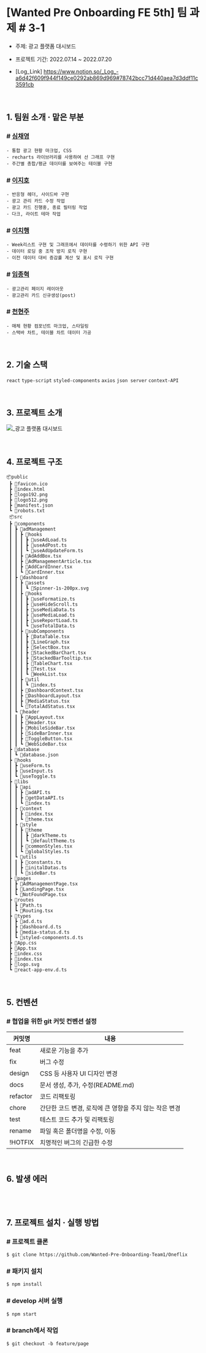 # [Wanted Pre Onboarding FE 5th] 팀 과제 #  3-1

- 주제: 광고 플랫폼 대시보드

- 프로젝트 기간: 2022.07.14 ~ 2022.07.20

- [Log_Link] https://www.notion.so/_Log_-a6d42f609f944f149ce0292ab869d969#78742bcc71d440aea7d3ddf11c3591cb

<br />

## **1. 팀원 소개 · 맡은 부분**

### # <a href="https://github.com/chaengs">심채영</a>

```
- 통합 광고 현황 마크업, CSS
- recharts 라이브러리를 사용하여 선 그래프 구현
- 주간별 총합/평균 데이터를 보여주는 테이블 구현
```

### # <a href="https://github.com/leejiho9898">이지호</a>

```
- 반응형 헤더, 사이드바 구현
- 광고 관리 카드 수정 작업
- 광고 카드 진행중, 종료 필터링 작업
- 다크, 라이트 테마 작업 

```

### # <a href="https://github.com/godcl1623">이치행<a>

```
- Week리스트 구현 및 그래프에서 데이터를 수령하기 위한 API 구현
- 데이터 로딩 중 조작 방지 로직 구현
- 이전 데이터 대비 증감률 계산 및 표시 로직 구현
```

### # <a href="https://github.com/devMarco14">임종혁</a>

```
- 광고관리 페이지 레이아웃
- 광고관리 카드 신규생성(post)
```

### # <a href="https://github.com/HyeonJu-C">천현주</a>

```
- 매체 현황 컴포넌트 마크업, 스타일링
- 스택바 차트, 테이블 차트 데이터 가공 
```

<br />

## **2. 기술 스택**

`react` `type-script` `styled-components` `axios` `json server` `context-API`

<br />

## **3. 프로젝트 소개**

![_광고 플랫폼 대시보드](https://user-images.githubusercontent.com/99126860/179872824-b7efead0-0c26-4b17-99e8-b519423af817.jpg)

<br />

## **4. 프로젝트 구조**

```
📦public
 ┣ 📜favicon.ico
 ┣ 📜index.html
 ┣ 📜logo192.png
 ┣ 📜logo512.png
 ┣ 📜manifest.json
 ┗ 📜robots.txt
 📦src
 ┣ 📂components
 ┃ ┣ 📂adManagement
 ┃ ┃ ┣ 📂hooks
 ┃ ┃ ┃ ┣ 📜useAdLoad.ts
 ┃ ┃ ┃ ┣ 📜useAdPost.ts
 ┃ ┃ ┃ ┗ 📜useAdUpdateForm.ts
 ┃ ┃ ┣ 📜AdAddBox.tsx
 ┃ ┃ ┣ 📜AdManagementArticle.tsx
 ┃ ┃ ┣ 📜AddCardInner.tsx
 ┃ ┃ ┗ 📜CardInner.tsx
 ┃ ┣ 📂dashboard
 ┃ ┃ ┣ 📂assets
 ┃ ┃ ┃ ┗ 📜Spinner-1s-200px.svg
 ┃ ┃ ┣ 📂hooks
 ┃ ┃ ┃ ┣ 📜useFormatize.ts
 ┃ ┃ ┃ ┣ 📜useHideScroll.ts
 ┃ ┃ ┃ ┣ 📜useMediaData.ts
 ┃ ┃ ┃ ┣ 📜useMediaLoad.ts
 ┃ ┃ ┃ ┣ 📜useReportLoad.ts
 ┃ ┃ ┃ ┗ 📜useTotalData.ts
 ┃ ┃ ┣ 📂subComponents
 ┃ ┃ ┃ ┣ 📜DataTable.tsx
 ┃ ┃ ┃ ┣ 📜LineGraph.tsx
 ┃ ┃ ┃ ┣ 📜SelectBox.tsx
 ┃ ┃ ┃ ┣ 📜StackedBarChart.tsx
 ┃ ┃ ┃ ┣ 📜StackedBarTooltip.tsx
 ┃ ┃ ┃ ┣ 📜TableChart.tsx
 ┃ ┃ ┃ ┣ 📜Test.tsx
 ┃ ┃ ┃ ┗ 📜WeekList.tsx
 ┃ ┃ ┣ 📂util
 ┃ ┃ ┃ ┗ 📜index.ts
 ┃ ┃ ┣ 📜DashboardContext.tsx
 ┃ ┃ ┣ 📜DashboardLayout.tsx
 ┃ ┃ ┣ 📜MediaStatus.tsx
 ┃ ┃ ┗ 📜TotalAdStatus.tsx
 ┃ ┗ 📂header
 ┃ ┃ ┣ 📜AppLayout.tsx
 ┃ ┃ ┣ 📜Header.tsx
 ┃ ┃ ┣ 📜MobileSideBar.tsx
 ┃ ┃ ┣ 📜SideBarInner.tsx
 ┃ ┃ ┣ 📜ToggleButton.tsx
 ┃ ┃ ┗ 📜WebSideBar.tsx
 ┣ 📂database
 ┃ ┗ 📜database.json
 ┣ 📂hooks
 ┃ ┣ 📜useForm.ts
 ┃ ┣ 📜useInput.ts
 ┃ ┗ 📜useToggle.ts
 ┣ 📂libs
 ┃ ┣ 📂api
 ┃ ┃ ┣ 📜adAPI.ts
 ┃ ┃ ┣ 📜getDataAPI.ts
 ┃ ┃ ┗ 📜index.ts
 ┃ ┣ 📂context
 ┃ ┃ ┣ 📜index.tsx
 ┃ ┃ ┗ 📜theme.tsx
 ┃ ┣ 📂style
 ┃ ┃ ┣ 📂theme
 ┃ ┃ ┃ ┣ 📜darkTheme.ts
 ┃ ┃ ┃ ┗ 📜defaultTheme.ts
 ┃ ┃ ┣ 📜commonStyles.tsx
 ┃ ┃ ┗ 📜globalStyles.ts
 ┃ ┗ 📂utils
 ┃ ┃ ┣ 📜constants.ts
 ┃ ┃ ┣ 📜initalDatas.ts
 ┃ ┃ ┗ 📜sideBar.ts
 ┣ 📂pages
 ┃ ┣ 📜AdManagementPage.tsx
 ┃ ┣ 📜LandingPage.tsx
 ┃ ┗ 📜NotFoundPage.tsx
 ┣ 📂routes
 ┃ ┣ 📜Path.ts
 ┃ ┗ 📜Routing.tsx
 ┣ 📂types
 ┃ ┣ 📜ad.d.ts
 ┃ ┣ 📜dashboard.d.ts
 ┃ ┣ 📜media-status.d.ts
 ┃ ┗ 📜styled-components.d.ts
 ┣ 📜App.css
 ┣ 📜App.tsx
 ┣ 📜index.css
 ┣ 📜index.tsx
 ┣ 📜logo.svg
 ┗ 📜react-app-env.d.ts
```

<br />

## **5. 컨벤션**

### # 협업을 위한 git 커밋 컨벤션 설정

| 커밋명   | 내용                                                   |
| -------- | ------------------------------------------------------ |
| feat     | 새로운 기능을 추가                                     |
| fix      | 버그 수정                                              |
| design   | CSS 등 사용자 UI 디자인 변경                           |
| docs     | 문서 생성, 추가, 수정(README.md)                       |
| refactor | 코드 리팩토링                                          |
| chore    | 간단한 코드 변경, 로직에 큰 영향을 주지 않는 작은 변경 |
| test     | 테스트 코드 추가 및 리팩토링                           |
| rename   | 파일 혹은 폴더명을 수정, 이동                          |
| !HOTFIX  | 치명적인 버그의 긴급한 수정                            |

<br />

## **6. 발생 에러**

### # 

```
 ```   

<br />

## **7. 프로젝트 설치 · 실행 방법**

### # 프로젝트 클론

```
$ git clone https://github.com/Wanted-Pre-Onboarding-Team1/Oneflix
```

### # 패키지 설치

```
$ npm install
```

### # develop 서버 실행

```
$ npm start
```

### # branch에서 작업

```
$ git checkout -b feature/page
```
